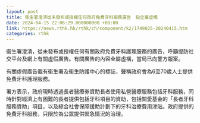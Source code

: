 ```yaml
---
layout: post
title: 衞生署澄清從未發布或授權任何政府免費牙科服務廣告　指全屬虛構
date: 2024-04-15 22:06:29.000000000 +08:00
link: https://news.rthk.hk/rthk/ch/component/k2/1749025-20240415.htm
categories: rthk
---
```


衞生署澄清，從未發布或授權任何有關政府免費牙科護理服務的廣告，呼籲提防社交平台及網上有關虛假廣告。有關廣告的內容全屬虛構，當局已向警方報案。

有關虛假廣告載有衞生署及衞生防護中心的標誌，聲稱政府會為6至70歲人士提供免費牙科護理服務。

署方表示，政府現時透過長者醫療券資助長者使用私營醫療服務包括牙科服務，同時針對經濟上有困難的長者提供包括牙科項目的資助，包括關愛基金的「長者牙科服務資助」項目，以及綜合社會保障援助計劃下的牙科治療費用津貼。政府提供的免費牙科服務，只限於為公眾提供緊急情況的治理。
